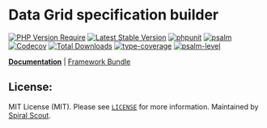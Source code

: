 # Data Grid specification builder

[![PHP Version Require](https://poser.pugx.org/spiral/data-grid-bridge/require/php)](https://packagist.org/packages/spiral/data-grid-bridge)
[![Latest Stable Version](https://poser.pugx.org/spiral/data-grid-bridge/v/stable)](https://packagist.org/packages/spiral/data-grid-bridge)
[![phpunit](https://github.com/spiral/data-grid-bridge/actions/workflows/phpunit.yml/badge.svg)](https://github.com/spiral/data-grid-bridge/actions)
[![psalm](https://github.com/spiral/data-grid-bridge/actions/workflows/static-analysis.yml/badge.svg)](https://github.com/spiral/data-grid-bridge/actions)
[![Codecov](https://codecov.io/gh/spiral/data-grid-bridge/branch/master/graph/badge.svg)](https://codecov.io/gh/spiral/data-grid-bridge)
[![Total Downloads](https://poser.pugx.org/spiral/data-grid-bridge/downloads)](https://packagist.org/packages/spiral/data-grid-bridge)
[![type-coverage](https://shepherd.dev/github/spiral/data-grid-bridge/coverage.svg)](https://shepherd.dev/github/spiral/data-grid-bridge)
[![psalm-level](https://shepherd.dev/github/spiral/data-grid-bridge/level.svg)](https://shepherd.dev/github/spiral/data-grid-bridge)

<b>[Documentation](https://spiral.dev/docs/component-data-grid)</b> | [Framework Bundle](https://github.com/spiral/framework)

## License:

MIT License (MIT). Please see [`LICENSE`](./LICENSE) for more information. Maintained by [Spiral Scout](https://spiralscout.com).
